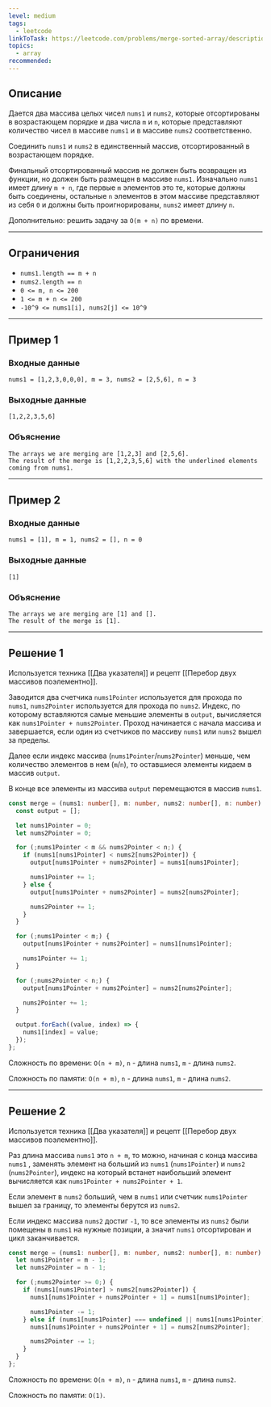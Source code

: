 ```yaml
---
level: medium
tags:
  - leetcode
linkToTask: https://leetcode.com/problems/merge-sorted-array/description/
topics:
  - array
recommended:
---
```

## Описание

Дается два массива целых чисел `nums1` и `nums2`, которые отсортированы в возрастающем порядке и два числа `m` и `n`, которые представляют количество чисел в массиве `nums1` и в массиве `nums2` соответственно.

Соединить `nums1` и `nums2` в единственный массив, отсортированный в возрастающем порядке.

Финальный отсортированный массив не должен быть возвращен из функции, но должен быть размещен в массиве `nums1`. Изначально `nums1` имеет длину `m + n`, где первые `m` элементов это те, которые должны быть соединены, остальные `n` элементов в этом массиве представляют из себя `0` и должны быть проигнорированы, `nums2` имеет длину `n`.

Дополнительно: решить задачу за `O(m + n)` по времени.

---
## Ограничения

- `nums1.length == m + n`
- `nums2.length == n`
- `0 <= m, n <= 200`
- `1 <= m + n <= 200`
- `-10^9 <= nums1[i], nums2[j] <= 10^9`

---
## Пример 1

### Входные данные

```
nums1 = [1,2,3,0,0,0], m = 3, nums2 = [2,5,6], n = 3
```
### Выходные данные

```
[1,2,2,3,5,6]
```
### Объяснение

```
The arrays we are merging are [1,2,3] and [2,5,6].
The result of the merge is [1,2,2,3,5,6] with the underlined elements coming from nums1.
```

---
## Пример 2

### Входные данные

```
nums1 = [1], m = 1, nums2 = [], n = 0
```
### Выходные данные

```
[1]
```
### Объяснение

```
The arrays we are merging are [1] and [].
The result of the merge is [1].
```

---
## Решение 1

Используется техника [[Два указателя]]  и рецепт [[Перебор двух массивов поэлементно]].

Заводится два счетчика `nums1Pointer` используется для прохода по `nums1`, `nums2Pointer` используется для прохода по `nums2`. Индекс, по которому вставляются самые меньшие элементы в `output`, вычисляется как `nums1Pointer + nums2Pointer`. Проход начинается с начала массива и завершается, если один из счетчиков по массиву `nums1` или `nums2` вышел за пределы.

Далее если индекс массива (`nums1Pointer`/`nums2Pointer`) меньше, чем количество элементов в нем (`m`/`n`), то оставшиеся элементы кидаем в массив `output`.

В конце все элементы из массива `output` перемещаются в массив `nums1`.

```typescript
const merge = (nums1: number[], m: number, nums2: number[], n: number): void => {
  const output = [];

  let nums1Pointer = 0;
  let nums2Pointer = 0;

  for (;nums1Pointer < m && nums2Pointer < n;) {
    if (nums1[nums1Pointer] < nums2[nums2Pointer]) {
      output[nums1Pointer + nums2Pointer] = nums1[nums1Pointer];

      nums1Pointer += 1;
    } else {
      output[nums1Pointer + nums2Pointer] = nums2[nums2Pointer];

      nums2Pointer += 1;
    }
  }

  for (;nums1Pointer < m;) {
    output[nums1Pointer + nums2Pointer] = nums1[nums1Pointer];

    nums1Pointer += 1;
  }

  for (;nums2Pointer < n;) {
    output[nums1Pointer + nums2Pointer] = nums2[nums2Pointer];

    nums2Pointer += 1;
  }

  output.forEach((value, index) => {
    nums1[index] = value;
  });
};
```

Сложность по времени: `O(n + m)`, `n` - длина `nums1`, `m` - длина `nums2`.

Сложность по памяти: `O(n + m)`, `n` - длина `nums1`, `m` - длина `nums2`.

---
## Решение 2

Используется техника [[Два указателя]] и рецепт [[Перебор двух массивов поэлементно]].

 Раз длина массива `nums1` это `n + m`, то можно, начиная с конца массива `nums1` , заменять элемент на больший из `nums1` (`nums1Pointer`) и `nums2` (`nums2Pointer`), индекс на который встанет наибольший элемент вычисляется как `nums1Pointer + nums2Pointer + 1`.

Если элемент в `nums2` больший, чем в `nums1` или счетчик `nums1Pointer` вышел за границу, то элементы берутся из `nums2`.
 
Если индекс массива `nums2` достиг `-1`, то все элементы из `nums2` были помещены в `nums1` на нужные позиции, а значит `nums1` отсортирован и цикл заканчивается.

```typescript
const merge = (nums1: number[], m: number, nums2: number[], n: number): void => {
  let nums1Pointer = m - 1;
  let nums2Pointer = n - 1;

  for (;nums2Pointer >= 0;) {
    if (nums1[nums1Pointer] > nums2[nums2Pointer]) {
      nums1[nums1Pointer + nums2Pointer + 1] = nums1[nums1Pointer];

      nums1Pointer -= 1;
    } else if (nums1[nums1Pointer] === undefined || nums1[nums1Pointer] <= nums2[nums2Pointer]) {
      nums1[nums1Pointer + nums2Pointer + 1] = nums2[nums2Pointer];

      nums2Pointer -= 1;
    }
  }
};
```

Сложность по времени: `O(n + m)`, `n` - длина `nums1`, `m` - длина `nums2`.

Сложность по памяти: `O(1)`.